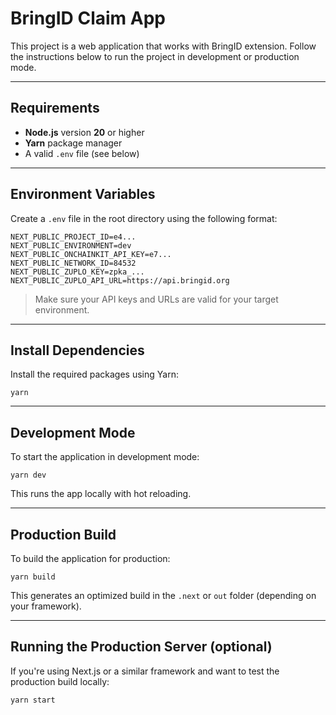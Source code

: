 # BringID Claim App

This project is a web application that works with BringID extension. Follow the instructions below to run the project in development or production mode.

---

## Requirements

- **Node.js** version **20** or higher
- **Yarn** package manager
- A valid `.env` file (see below)

---

## Environment Variables

Create a `.env` file in the root directory using the following format:

```
NEXT_PUBLIC_PROJECT_ID=e4...
NEXT_PUBLIC_ENVIRONMENT=dev
NEXT_PUBLIC_ONCHAINKIT_API_KEY=e7...
NEXT_PUBLIC_NETWORK_ID=84532
NEXT_PUBLIC_ZUPLO_KEY=zpka_...
NEXT_PUBLIC_ZUPLO_API_URL=https://api.bringid.org
```

> Make sure your API keys and URLs are valid for your target environment.

---

## Install Dependencies

Install the required packages using Yarn:

```
yarn
```

---

## Development Mode

To start the application in development mode:

```
yarn dev
```

This runs the app locally with hot reloading.

---

## Production Build

To build the application for production:

```
yarn build
```

This generates an optimized build in the `.next` or `out` folder (depending on your framework).

---

## Running the Production Server (optional)

If you're using Next.js or a similar framework and want to test the production build locally:

```
yarn start
```
